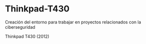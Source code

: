 # Thinkpad-T430
Creación del entorno para trabajar en proyectos relacionados con la ciberseguridad 

Thinkpad T430 (2012)
